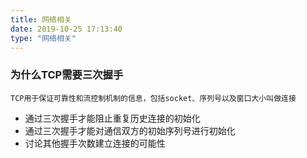 ```yaml
---
title: 网络相关
date: 2019-10-25 17:13:40
type: "网络相关"
---
```


### 为什么TCP需要三次握手
`TCP用于保证可靠性和流控制机制的信息，包括socket、序列号以及窗口大小叫做连接`
* 通过三次握手才能阻止重复历史连接的初始化
* 通过三次握手才能对通信双方的初始序列号进行初始化
* 讨论其他握手次数建立连接的可能性
